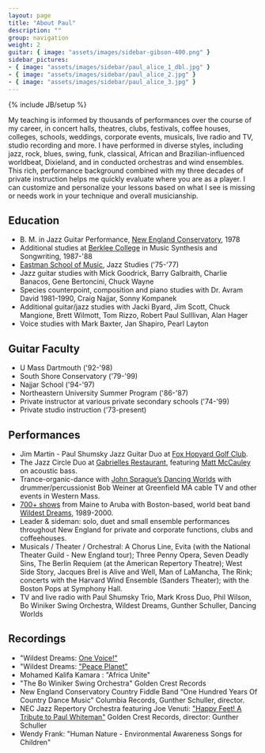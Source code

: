 ```yaml
---
layout: page
title: "About Paul"
description: ""
group: navigation
weight: 2
guitar: { image: "assets/images/sidebar-gibson-400.png" }
sidebar_pictures:
- { image: "assets/images/sidebar/paul_alice_1_dbl.jpg" } 
- { image: "assets/images/sidebar/paul_alice_2.jpg" }
- { image: "assets/images/sidebar/paul_alice_3.jpg" }
---
```

{% include JB/setup %}


My teaching is informed by thousands of performances over the course of my career, in concert halls, theatres, clubs, festivals, coffee houses, colleges, schools, weddings, corporate events, musicals, live radio and TV, studio recording and more. I have performed in diverse styles, including jazz, rock, blues, swing, funk, classical, African and Brazilian-influenced worldbeat, Dixieland, and in conducted orchestras and wind ensembles. This rich, performance background combined with my three decades of private instruction helps me quickly evaluate where you are as a player. I can customize and personalize your lessons based on what I see is missing or needs work in your technique and overall musicianship.


## Education

*   B. M. in Jazz Guitar Performance, [New England Conservatory](http://necmusic.edu/), 1978
*   Additional studies at [Berklee College](http://www.berklee.edu) in Music Synthesis and Songwriting, 1987-'88
*   [Eastman School of Music](http://www.rochester.edu/Eastman/), Jazz Studies ('75-'77)
*   Jazz guitar studies with Mick Goodrick, Barry Galbraith, Charlie Banacos, Gene Bertoncini, Chuck Wayne
*   Species counterpoint, composition and piano studies with Dr. Avram David 1981-1990, Craig Najjar, Sonny Kompanek
*   Additional guitar/jazz studies with Jacki Byard, Jim Scott, Chuck Mangione, Brett Wilmott, Tom Rizzo, Robert Paul Sulllivan, Alan Hager
*   Voice studies with Mark Baxter, Jan Shapiro, Pearl Layton
 
## Guitar Faculty

*   U Mass Dartmouth ('92-'98)
*   South Shore Conservatory ('79-'99)
*   Najjar School ('94-'97)
*   Northeastern University Summer Program ('86-'87)
*   Private instructor at various private secondary schools ('74-'99)
*   Private studio instruction ('73-present)

## Performances

* Jim Martin - Paul Shumsky Jazz Guitar Duo at [Fox Hopyard Golf Club](http://otrrestaurant.com/).
* The Jazz Circle Duo at [Gabrielles Restaurant](http://www.gabrielles.net/), featuring [Matt McCauley](http://www.jazzcircle.com/) on acoustic bass.
* Trance-organic-dance with [John Sprague’s Dancing Worlds](http://www.sunyataproductions.com/) with drummer/percussionist Bob Weiner at Greenfield MA cable TV and other events in Western Mass.
* [700+ shows](http://www.wildestdreams.com/pages/appear_hist.html) from Maine to Aruba with Boston-based, world beat band [Wildest Dreams](http://www.wildestdreams.com/), 1989-2000.
* Leader & sideman: solo, duet and small ensemble performances throughout New England for private and corporate functions, clubs and coffeehouses.
* Musicals / Theater / Orchestral: A Chorus Line, Evita (with the National Theater Guild - New England tour); Three Penny Opera, Seven Deadly Sins, The Berlin Requiem (at the American Repertory Theatre); West Side Story, Jacques Brel is Alive and Well, Man of LaMancha, The Rink; concerts with the Harvard Wind Ensemble (Sanders Theater); with the Boston Pops at Symphony Hall.
* TV and live radio with  Paul Shumsky Trio, Mark Kross Duo, Phil Wilson, Bo Winiker Swing Orchestra, Wildest Dreams, Gunther Schuller, Dancing Worlds

## Recordings

*   "Wildest Dreams: [One Voice!"](http://www.wildestdreams.com/pages/stuff.html)
*   "Wildest Dreams: ["Peace Planet" ](http://www.wildestdreams.com/pages/stuff.html)
*   Mohamed Kalifa Kamara : "Africa Unite"
*   "The Bo Winiker Swing Orchestra" Golden Crest Records
*   New England Conservatory Country Fiddle Band “One Hundred Years Of Country Dance Music” Columbia Records, Gunther Schuller, director.
* NEC Jazz Repertory Orchestra featuring Joe Venuti: ["Happy Feet! A Tribute to Paul Whiteman"](http://www.cduniverse.com/productinfo.asp?pid=6140838&amp;style=music&amp;frm=lk_jzmtz&quot;) Golden Crest Records, director: Gunther Schuller
*   Wendy Frank: "Human Nature - Environmental Awareness Songs for Children"

